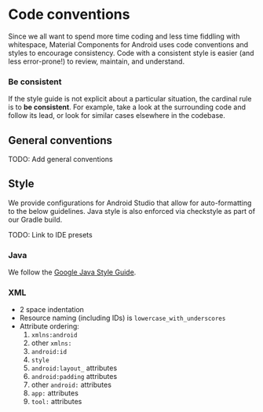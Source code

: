 # Code conventions

Since we all want to spend more time coding and less time fiddling with
whitespace, Material Components for Android uses code conventions and styles to
encourage consistency. Code with a consistent style is easier (and less
error-prone!) to review, maintain, and understand.

### Be consistent

If the style guide is not explicit about a particular situation, the cardinal
rule is to **be consistent**. For example, take a look at the surrounding code
and follow its lead, or look for similar cases elsewhere in the codebase.

## General conventions

TODO: Add general conventions

## Style

We provide configurations for Android Studio that allow for auto-formatting to
the below guidelines. Java style is also enforced via checkstyle as part of our
Gradle build.

TODO: Link to IDE presets

### Java

We follow the
[Google Java Style Guide](https://google.github.io/styleguide/javaguide.html).

### XML

- 2 space indentation
- Resource naming (including IDs) is `lowercase_with_underscores`
- Attribute ordering:
  1. `xmlns:android`
  2. other `xmlns:`
  3. `android:id`
  4. `style`
  5. `android:layout_` attributes
  6. `android:padding` attributes
  7. other `android:` attributes
  8. `app:` attributes
  9. `tool:` attributes
